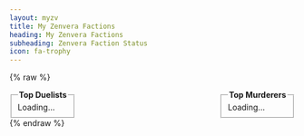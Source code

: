 ```yaml
---
layout: myzv
title: My Zenvera Factions
heading: My Zenvera Factions
subheading: Zenvera Faction Status
icon: fa-trophy
---
```

{% raw %}
<div style="float: left;">
<fieldset>
<legend><strong>Top Duelists</strong></legend>
<div id="player-dueling">Loading...</div>
</fieldset>
</div>
<div style="float: right;">
<fieldset>
<legend><strong>Top Murderers</strong></legend>
<div id="player-murderers">Loading...</div>
</fieldset>
</div>
<p style="clear: both;"></p>
<script>$.get('https://myzv.herokuapp.com/player-dueling-rankings.php', function( data ) { $( '#player-dueling' ).html( data ); });</script>
<script>$.get('https://myzv.herokuapp.com/player-murder-rankings.php', function( data ) { $( '#player-murderers' ).html( data ); });</script>
{% endraw %}